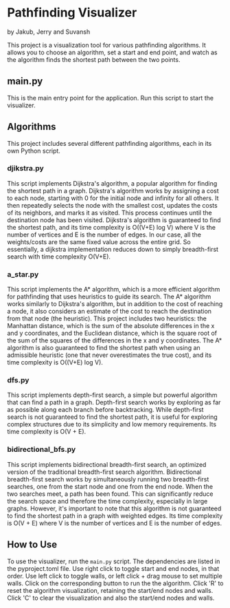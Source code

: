 # Pathfinding Visualizer
by Jakub, Jerry and Suvansh

This project is a visualization tool for various pathfinding algorithms. It allows you to choose an algorithm, set a start and end point, and watch as the algorithm finds the shortest path between the two points.

## main.py 

This is the main entry point for the application. Run this script to start the visualizer.

## Algorithms 

This project includes several different pathfinding algorithms, each in its own Python script.

### djikstra.py 

This script implements Dijkstra's algorithm, a popular algorithm for finding the shortest path in a graph. Dijkstra's algorithm works by assigning a cost to each node, starting with 0 for the initial node and infinity for all others. It then repeatedly selects the node with the smallest cost, updates the costs of its neighbors, and marks it as visited. This process continues until the destination node has been visited. Dijkstra's algorithm is guaranteed to find the shortest path, and its time complexity is O((V+E) log V) where V is the number of vertices and E is the number of edges. In our case, all the weights/costs are the same fixed value across the entire grid. So essentially, a dijkstra implementation reduces down to simply breadth-first search with time complexity O(V+E). 

### a_star.py

This script implements the A* algorithm, which is a more efficient algorithm for pathfinding that uses heuristics to guide its search. The A* algorithm works similarly to Dijkstra's algorithm, but in addition to the cost of reaching a node, it also considers an estimate of the cost to reach the destination from that node (the heuristic). This project includes two heuristics: the Manhattan distance, which is the sum of the absolute differences in the x and y coordinates, and the Euclidean distance, which is the square root of the sum of the squares of the differences in the x and y coordinates.  The A* algorithm is also guaranteed to find the shortest path when using an admissible heuristic (one that never overestimates the true cost), and its time complexity is O((V+E) log V).

### dfs.py

This script implements depth-first search, a simple but powerful algorithm that can find a path in a graph. Depth-first search works by exploring as far as possible along each branch before backtracking. While depth-first search is not guaranteed to find the shortest path, it is useful for exploring complex structures due to its simplicity and low memory requirements. Its time complexity is O(V + E).

### bidirectional_bfs.py

This script implements bidirectional breadth-first search, an optimized version of the traditional breadth-first search algorithm. Bidirectional breadth-first search works by simultaneously running two breadth-first searches, one from the start node and one from the end node. When the two searches meet, a path has been found. This can significantly reduce the search space and therefore the time complexity, especially in large graphs. However, it's important to note that this algorithm is not guaranteed to find the shortest path in a graph with weighted edges. Its time complexity is O(V + E) where V is the number of vertices and E is the number of edges.

## How to Use

To use the visualizer, run the `main.py` script. The dependencies are listed in the pyproject.toml file. 
Use right click to toggle start and end nodes, in that order. 
Use left click to toggle walls, or left click + drag mouse to set multiple walls. 
Click on the corresponding button to run the the algorithm. 
Click 'R' to reset the algorithm visualization, retaining the start/end nodes and walls. 
Click 'C' to clear the visualization and also the start/end nodes and walls. 
